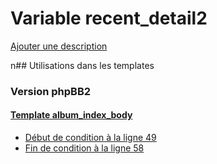 # Variable recent_detail2
[Ajouter une description](https://fa-tvars.appspot.com/recent_detail2)

n## Utilisations dans les templates

### Version phpBB2

#### [Template album_index_body](subsilver/album_index_body.md)
* [Début de condition à la ligne 49](../subsilver/album_index_body.tpl#L49)
* [Fin de condition à la ligne 58](../subsilver/album_index_body.tpl#L58)